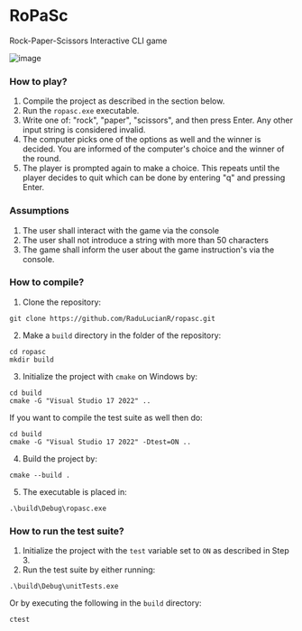# RoPaSc
Rock-Paper-Scissors Interactive CLI game

![image](https://github.com/user-attachments/assets/c12f86e1-7560-494c-a8a6-9aafc22cf623)


### How to play?
1. Compile the project as described in the section below.
2. Run the `ropasc.exe` executable.
3. Write one of: "rock", "paper", "scissors", and then press Enter. Any other input string is considered invalid.
4. The computer picks one of the options as well and the winner is decided. You are informed of the computer's choice and the winner of the round.
5. The player is prompted again to make a choice. This repeats until the player decides to quit which can be done by entering "q" and pressing Enter.

### Assumptions
1. The user shall interact with the game via the console
2. The user shall not introduce a string with more than 50 characters
3. The game shall inform the user about the game instruction's via the console.

### How to compile?
1. Clone the repository:
```
git clone https://github.com/RaduLucianR/ropasc.git
```
2. Make a `build` directory in the folder of the repository:
```
cd ropasc
mkdir build
```
3. Initialize the project with `cmake` on Windows by:
```
cd build
cmake -G "Visual Studio 17 2022" ..
```
   If you want to compile the test suite as well then do:
```
cd build
cmake -G "Visual Studio 17 2022" -Dtest=ON ..
```
4. Build the project by:
```
cmake --build .
```
5. The executable is placed in:
```
.\build\Debug\ropasc.exe
```

### How to run the test suite?
1. Initialize the project with the `test` variable set to `ON` as described in Step 3.
2. Run the test suite by either running:
```
.\build\Debug\unitTests.exe
```
   Or by executing the following in the `build` directory:
```
ctest
```
